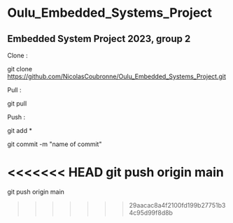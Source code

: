 # Oulu_Embedded_Systems_Project

## Embedded System Project 2023, group 2

Clone :

git clone https://github.com/NicolasCoubronne/Oulu_Embedded_Systems_Project.git


Pull :

git pull


Push : 

git add *

git commit -m "name of commit"

<<<<<<< HEAD
git push origin main
=======
git push origin main
>>>>>>> 29aacac8a4f2100fd199b27751b34c95d99f8d8b
